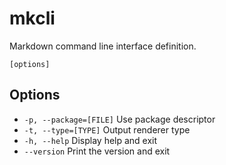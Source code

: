 # mkcli

Markdown command line interface definition.

```synopsis
[options]
```

## Options

* `-p, --package=[FILE]` Use package descriptor
* `-t, --type=[TYPE]` Output renderer type
* `-h, --help` Display help and exit
* `--version` Print the version and exit

